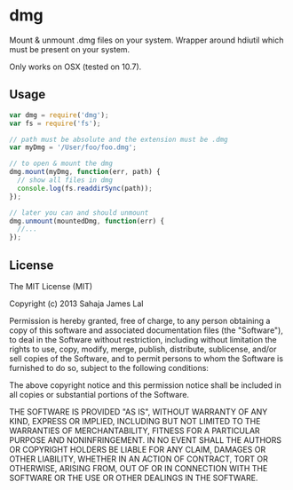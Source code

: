 # dmg

Mount & unmount .dmg files on your system.
Wrapper around hdiutil which must be present on your system.

Only works on OSX (tested on 10.7).

## Usage

```js
var dmg = require('dmg');
var fs = require('fs');

// path must be absolute and the extension must be .dmg
var myDmg = '/User/foo/foo.dmg'; 

// to open & mount the dmg
dmg.mount(myDmg, function(err, path) {
  // show all files in dmg
  console.log(fs.readdirSync(path));
});

// later you can and should unmount
dmg.unmount(mountedDmg, function(err) {
  //...
});

```

## License

The MIT License (MIT)

Copyright (c) 2013 Sahaja James Lal

Permission is hereby granted, free of charge, to any person obtaining a copy
of this software and associated documentation files (the "Software"), to deal
in the Software without restriction, including without limitation the rights
to use, copy, modify, merge, publish, distribute, sublicense, and/or sell
copies of the Software, and to permit persons to whom the Software is
furnished to do so, subject to the following conditions:

The above copyright notice and this permission notice shall be included in
all copies or substantial portions of the Software.

THE SOFTWARE IS PROVIDED "AS IS", WITHOUT WARRANTY OF ANY KIND, EXPRESS OR
IMPLIED, INCLUDING BUT NOT LIMITED TO THE WARRANTIES OF MERCHANTABILITY,
FITNESS FOR A PARTICULAR PURPOSE AND NONINFRINGEMENT. IN NO EVENT SHALL THE
AUTHORS OR COPYRIGHT HOLDERS BE LIABLE FOR ANY CLAIM, DAMAGES OR OTHER
LIABILITY, WHETHER IN AN ACTION OF CONTRACT, TORT OR OTHERWISE, ARISING FROM,
OUT OF OR IN CONNECTION WITH THE SOFTWARE OR THE USE OR OTHER DEALINGS IN
THE SOFTWARE.
